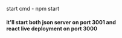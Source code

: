 start cmd - npm start

<h4>it'll start both json server on port 3001 and <br>react live deployment on port 3000</h4>
